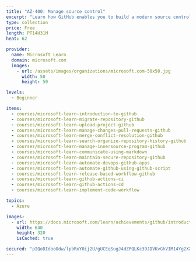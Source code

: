 ```yaml
---
title: "AZ-400: Manage source control"
excerpt: "Learn how GitHub enables you to build a modern source control strategy that fosters collaboration and enables you to automate your build and deployment processes.\nTake this learning path to help prepare for Exam AZ-400: Designing and Implementing Microsoft DevOps Solutions."
type: collection
price: Free
length: PT14H31M
heat: 62

provider:
  name: Microsoft Learn
  domain: microsoft.com
  images:
    - url: /assets/images/organizations/microsoft.com-50x50.jpg
      width: 50
      height: 50

levels:
  - Beginner

items:
  - courses/microsoft-learn-introduction-to-github
  - courses/microsoft-learn-migrate-repository-github
  - courses/microsoft-learn-upload-project-github
  - courses/microsoft-learn-manage-changes-pull-requests-github
  - courses/microsoft-learn-merge-conflict-resolution-github
  - courses/microsoft-learn-search-organize-repository-history-github
  - courses/microsoft-learn-manage-innersource-program-github
  - courses/microsoft-learn-communicate-using-markdown
  - courses/microsoft-learn-maintain-secure-repository-github
  - courses/microsoft-learn-automate-devops-github-apps
  - courses/microsoft-learn-automate-github-using-github-script
  - courses/microsoft-learn-release-based-workflow-github
  - courses/microsoft-learn-github-actions-ci
  - courses/microsoft-learn-github-actions-cd
  - courses/microsoft-learn-implement-code-workflow

topics:
  - Azure

images:
  - url: https://docs.microsoft.com/learn/achievements/github/introduction-to-github-social.png
    width: 640
    height: 320
    isCached: true

secured: "pIQoDIdooOdw/lpbRxY0ij2U/gUCEqSugJ4dZPQLKc39JDVKvGhVIM14Yg2XXHs5P0JrznfkMlVAYET3RGeemQOcqfRYAyoNrL8evgVe9dfn+kf5ZfeANZ7eQTULRehi7hEvA2dsGINYBar7Ms/vUQ2wILsVbu9G032qtKibRr/+j7zpVBKZ7gDnDctgrCbvkYlnIAOy8OKIUv+pHx416CxTB4d4c2bgsBNLmrm4FQLxCo0nH491IAy/gY5+arN5aGXNmFNArI27P2XPxb/Qrwh7lFIS9xTYDmY2zVo5QPd1h7+c4m1a7atiQqB47H8DxhsODN3n5NI1gb6mdZms5g==;+60S5IgyoK+gw0ggOS0mGQ=="
---
```


